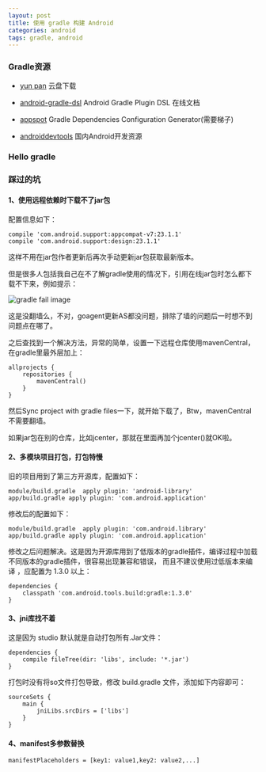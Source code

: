 ```yaml
---
layout: post
title: 使用 gradle 构建 Android
categories: android
tags: gradle, android
---
```


### Gradle资源

* [yun pan](http://yun.baidu.com/s/1skv1JZn) 云盘下载

* [android-gradle-dsl](http://google.github.io/android-gradle-dsl/) Android Gradle Plugin DSL 在线文档 

* [appspot](http://gradleplease.appspot.com/) Gradle Dependencies Configuration Generator(需要梯子)

* [androiddevtools](http://www.androiddevtools.cn/#gradle) 国内Android开发资源


### Hello gradle


### 踩过的坑

#### 1、使用远程依赖时下载不了jar包
	
配置信息如下：

	compile 'com.android.support:appcompat-v7:23.1.1'
	compile 'com.android.support:design:23.1.1'

这样不用在jar包作者更新后再次手动更新jar包获取最新版本。

但是很多人包括我自己在不了解gradle使用的情况下，引用在线jar包时怎么都下载不下来，例如提示：

![gradle fail image](/img/build-application-with-gradle-1.png)

这是没翻墙么，不对，goagent更新AS都没问题，排除了墙的问题后一时想不到问题点在哪了。

之后查找到一个解决方法，异常的简单，设置一下远程仓库使用mavenCentral，在gradle里最外层加上：

	allprojects {  
	    repositories {  
	        mavenCentral()  
	    }  
	} 

然后Sync project with gradle files一下，就开始下载了，Btw，mavenCentral不需要翻墙。

如果jar包在别的仓库，比如jcenter，那就在里面再加个jcenter()就OK啦。

#### 2、多模块项目打包，打包特慢 
	
旧的项目用到了第三方开源库，配置如下：

	module/build.gradle  apply plugin: 'android-library'
	app/build.gradle apply plugin: 'com.android.application'

修改后的配置如下：

	module/build.gradle  apply plugin: 'com.android.library'
	app/build.gradle apply plugin: 'com.android.application'

修改之后问题解决。这是因为开源库用到了低版本的gradle插件，编译过程中加载不同版本的gradle插件，很容易出现兼容和错误，
而且不建议使用过低版本来编译 ，应配置为 1.3.0 以上：


	dependencies {
		classpath 'com.android.tools.build:gradle:1.3.0'
	}

#### 3、jni库找不着

这是因为 studio 默认就是自动打包所有.Jar文件：

	dependencies {
	    compile fileTree(dir: 'libs', include: '*.jar')
	}

打包时没有将so文件打包导致，修改 build.gradle 文件，添加如下内容即可：
	
	sourceSets {
	    main {
	        jniLibs.srcDirs = ['libs']
	    }
	}

#### 4、manifest多参数替换

	manifestPlaceholders = [key1: value1,key2: value2,...]





